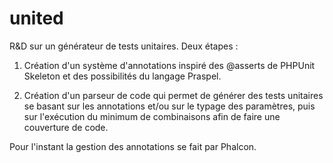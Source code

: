 united
======

R&amp;D sur un générateur de tests unitaires. Deux étapes :

1) Création d'un système d'annotations inspiré 
des @asserts de PHPUnit Skeleton et des possibilités du langage Praspel.

2) Création d'un parseur de code qui permet de générer des tests unitaires
se basant sur les annotations et/ou sur le typage des paramètres, puis
sur l'exécution du minimum de combinaisons afin de faire une couverture de code.

Pour l'instant la gestion des annotations se fait par Phalcon.
